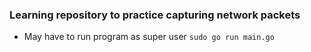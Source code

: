 ### Learning repository to practice capturing network packets

* May have to run program as super user `sudo go run main.go`